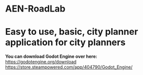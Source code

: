 # AEN-RoadLab
<h1>Easy to use, basic, city planner application for city planners</h1>

  <b>You can download Godot Engine over here:</b>
  https://godotengine.org/download
  https://store.steampowered.com/app/404790/Godot_Engine/
